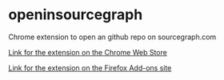 # openinsourcegraph

Chrome extension to open an github repo on sourcegraph.com

[Link for the extension on the Chrome Web Store](https://chrome.google.com/webstore/detail/open-in-sourcegraph/baoepieekffllnjchpbeckbdcplcifcc)

[Link for the extension on the Firefox Add-ons site](https://addons.mozilla.org/en-US/firefox/addon/open-in-sourcegraph/)
